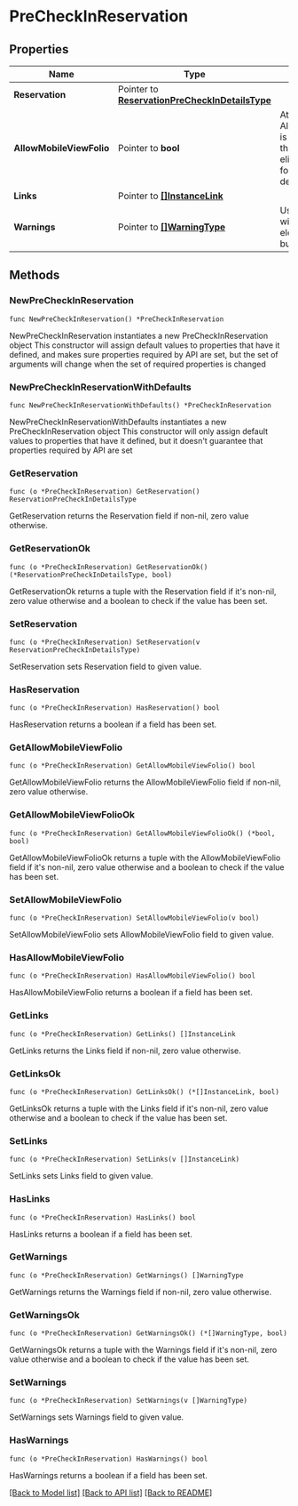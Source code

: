 # PreCheckInReservation

## Properties

Name | Type | Description | Notes
------------ | ------------- | ------------- | -------------
**Reservation** | Pointer to [**ReservationPreCheckInDetailsType**](ReservationPreCheckInDetailsType.md) |  | [optional] 
**AllowMobileViewFolio** | Pointer to **bool** | Attribute AllowMobileViewFolio is set to true when the reservation is eligible for viewing folio using mobile device. | [optional] 
**Links** | Pointer to [**[]InstanceLink**](InstanceLink.md) |  | [optional] 
**Warnings** | Pointer to [**[]WarningType**](WarningType.md) | Used in conjunction with the Success element to define a business error. | [optional] 

## Methods

### NewPreCheckInReservation

`func NewPreCheckInReservation() *PreCheckInReservation`

NewPreCheckInReservation instantiates a new PreCheckInReservation object
This constructor will assign default values to properties that have it defined,
and makes sure properties required by API are set, but the set of arguments
will change when the set of required properties is changed

### NewPreCheckInReservationWithDefaults

`func NewPreCheckInReservationWithDefaults() *PreCheckInReservation`

NewPreCheckInReservationWithDefaults instantiates a new PreCheckInReservation object
This constructor will only assign default values to properties that have it defined,
but it doesn't guarantee that properties required by API are set

### GetReservation

`func (o *PreCheckInReservation) GetReservation() ReservationPreCheckInDetailsType`

GetReservation returns the Reservation field if non-nil, zero value otherwise.

### GetReservationOk

`func (o *PreCheckInReservation) GetReservationOk() (*ReservationPreCheckInDetailsType, bool)`

GetReservationOk returns a tuple with the Reservation field if it's non-nil, zero value otherwise
and a boolean to check if the value has been set.

### SetReservation

`func (o *PreCheckInReservation) SetReservation(v ReservationPreCheckInDetailsType)`

SetReservation sets Reservation field to given value.

### HasReservation

`func (o *PreCheckInReservation) HasReservation() bool`

HasReservation returns a boolean if a field has been set.

### GetAllowMobileViewFolio

`func (o *PreCheckInReservation) GetAllowMobileViewFolio() bool`

GetAllowMobileViewFolio returns the AllowMobileViewFolio field if non-nil, zero value otherwise.

### GetAllowMobileViewFolioOk

`func (o *PreCheckInReservation) GetAllowMobileViewFolioOk() (*bool, bool)`

GetAllowMobileViewFolioOk returns a tuple with the AllowMobileViewFolio field if it's non-nil, zero value otherwise
and a boolean to check if the value has been set.

### SetAllowMobileViewFolio

`func (o *PreCheckInReservation) SetAllowMobileViewFolio(v bool)`

SetAllowMobileViewFolio sets AllowMobileViewFolio field to given value.

### HasAllowMobileViewFolio

`func (o *PreCheckInReservation) HasAllowMobileViewFolio() bool`

HasAllowMobileViewFolio returns a boolean if a field has been set.

### GetLinks

`func (o *PreCheckInReservation) GetLinks() []InstanceLink`

GetLinks returns the Links field if non-nil, zero value otherwise.

### GetLinksOk

`func (o *PreCheckInReservation) GetLinksOk() (*[]InstanceLink, bool)`

GetLinksOk returns a tuple with the Links field if it's non-nil, zero value otherwise
and a boolean to check if the value has been set.

### SetLinks

`func (o *PreCheckInReservation) SetLinks(v []InstanceLink)`

SetLinks sets Links field to given value.

### HasLinks

`func (o *PreCheckInReservation) HasLinks() bool`

HasLinks returns a boolean if a field has been set.

### GetWarnings

`func (o *PreCheckInReservation) GetWarnings() []WarningType`

GetWarnings returns the Warnings field if non-nil, zero value otherwise.

### GetWarningsOk

`func (o *PreCheckInReservation) GetWarningsOk() (*[]WarningType, bool)`

GetWarningsOk returns a tuple with the Warnings field if it's non-nil, zero value otherwise
and a boolean to check if the value has been set.

### SetWarnings

`func (o *PreCheckInReservation) SetWarnings(v []WarningType)`

SetWarnings sets Warnings field to given value.

### HasWarnings

`func (o *PreCheckInReservation) HasWarnings() bool`

HasWarnings returns a boolean if a field has been set.


[[Back to Model list]](../README.md#documentation-for-models) [[Back to API list]](../README.md#documentation-for-api-endpoints) [[Back to README]](../README.md)


